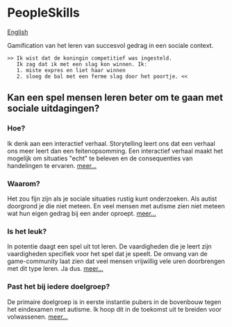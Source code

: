 # PeopleSkills

[English](README_en)

Gamification van het leren van succesvol gedrag in een sociale context.

```
>> Ik wist dat de koningin competitief was ingesteld.
   Ik zag dat ik met een slag kon winnen. Ik:  
   1. miste expres en liet haar winnen  
   2. sloeg de bal met een ferme slag door het poortje. <<
```
## Kan een spel mensen leren beter om te gaan met sociale uitdagingen?

### Hoe?
Ik denk aan een interactief verhaal. Storytelling leert ons dat een verhaal ons meer leert dan een feitenopsomming. Een interactief verhaal maakt het mogelijk om situaties "echt" te beleven en de consequenties van handelingen te ervaren.
[meer...](HOW_nl)
### Waarom?
Het zou fijn zijn als je sociale situaties rustig kunt onderzoeken. Als autist doorgrond je die niet meteen. En veel mensen met autisme zien niet meteen wat hun eigen gedrag bij een ander oproept.
[meer...](WHY_nl)
### Is het leuk?
In potentie daagt een spel uit tot leren. De vaardigheden die je leert zijn vaardigheden specifiek voor het spel dat je speelt. De omvang van de game-community laat zien dat veel mensen vrijwillig vele uren doorbrengen met dit type leren. Ja dus.
[meer...](RPG_nl)
### Past het bij iedere doelgroep?
De primaire doelgroep is in eerste instantie pubers in de bovenbouw tegen het eindexamen met autisme. Ik hoop dit in de toekomst uit te breiden voor volwassenen.
[meer...](TARGET_nl)

